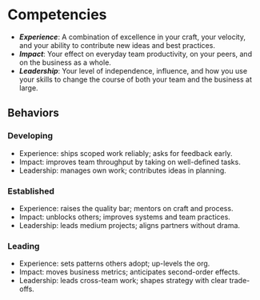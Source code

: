 # Competencies

- **_Experience_**: A combination of excellence in your craft, your velocity, and your ability to contribute new ideas and best practices.
- **_Impact_**: Your effect on everyday team productivity, on your peers, and on the business as a whole.
- **_Leadership_**: Your level of independence, influence, and how you use your skills to change the course of both your team and the business at large.

## Behaviors

### Developing

- Experience: ships scoped work reliably; asks for feedback early.
- Impact: improves team throughput by taking on well-defined tasks.
- Leadership: manages own work; contributes ideas in planning.

### Established

- Experience: raises the quality bar; mentors on craft and process.
- Impact: unblocks others; improves systems and team practices.
- Leadership: leads medium projects; aligns partners without drama.

### Leading

- Experience: sets patterns others adopt; up-levels the org.
- Impact: moves business metrics; anticipates second-order effects.
- Leadership: leads cross-team work; shapes strategy with clear trade-offs.
